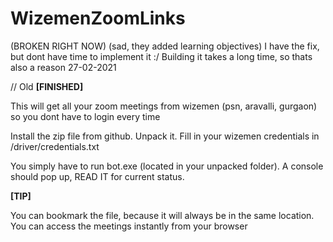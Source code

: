 # WizemenZoomLinks

(BROKEN RIGHT NOW) (sad, they added learning objectives)
I have the fix, but dont have time to implement it :/
Building it takes a long time, so thats also a reason
27-02-2021

// Old
**[FINISHED]**

This will get all your zoom meetings from wizemen (psn, aravalli, gurgaon) so you dont have to login every time

Install the zip file from github. Unpack it.
Fill in your wizemen credentials in /driver/credentials.txt

You simply have to run bot.exe (located in your unpacked folder). A console should pop up, READ IT for current status.

**[TIP]**

You can bookmark the file, because it will always be in the same location. You can access the meetings instantly from your browser
